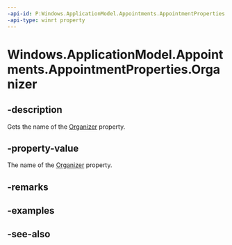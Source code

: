 ```yaml
---
-api-id: P:Windows.ApplicationModel.Appointments.AppointmentProperties.Organizer
-api-type: winrt property
---
```


<!-- Property syntax
public string Organizer { get; }
-->

# Windows.ApplicationModel.Appointments.AppointmentProperties.Organizer

## -description
Gets the name of the [Organizer](appointment_organizer.md) property.

## -property-value
The name of the [Organizer](appointment_organizer.md) property.

## -remarks

## -examples

## -see-also
